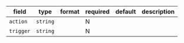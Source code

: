 | field | type | format | required | default | description |
|---|---|---|---|---|---|
| `action` | `string` |  | N |  |
| `trigger` | `string` |  | N |  |
